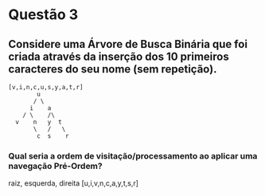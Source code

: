 # Questão 3

## Considere uma Árvore de Busca Binária que foi criada através da inserção dos 10 primeiros caracteres do seu nome (sem repetição). 
    [v,i,n,c,u,s,y,a,t,r]
            u
           / \
          i    a
        / \    /\
      v    n   y  t
           \   /   \
            c  s    r
         
### Qual seria a ordem de visitação/processamento ao aplicar uma navegação Pré-Ordem?

raiz, esquerda, direita
[u,i,v,n,c,a,y,t,s,r]


